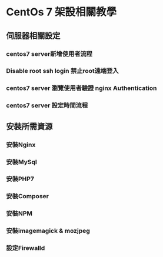 # CentOs 7 架設相關教學

## 伺服器相關設定

### centos7 server新增使用者流程
### Disable root ssh login 禁止root遠端登入
### centos7 server 瀏覽使用者驗證 nginx Authentication
### centos7 server 設定時間流程

## 安裝所需資源

### 安裝Nginx
### 安裝MySql
### 安裝PHP7
### 安裝Composer
### 安裝NPM

### 安裝imagemagick & mozjpeg

### 設定Firewalld

